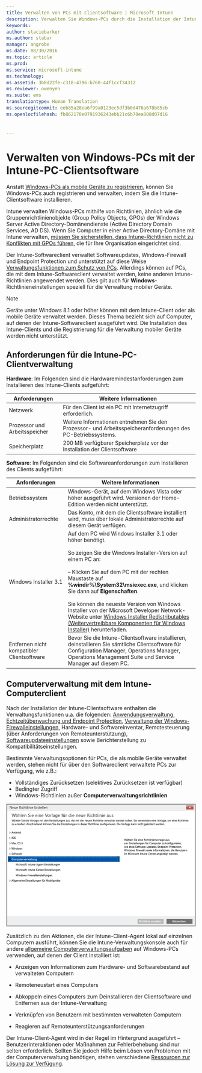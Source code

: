 ```yaml
---
title: Verwalten von PCs mit Clientsoftware | Microsoft Intune
description: Verwalten Sie Windows-PCs durch die Installation der Intune-Clientsoftware.
keywords: 
author: staciebarker
ms.author: stabar
manager: angrobe
ms.date: 08/30/2016
ms.topic: article
ms.prod: 
ms.service: microsoft-intune
ms.technology: 
ms.assetid: 3b8d22fe-c318-4796-b760-44f1ccf34312
ms.reviewer: owenyen
ms.suite: ems
translationtype: Human Translation
ms.sourcegitcommit: eeb85a28ea6f99a0123ec5df3b0d476a678b85cb
ms.openlocfilehash: fb862178e0791936243ebb21c6b70ea808d07d16


---
```


# <a name="manage-windows-pcs-with-intune-pc-client-software"></a>Verwalten von Windows-PCs mit der Intune-PC-Clientsoftware
Anstatt [Windows-PCs als mobile Geräte zu registrieren](set-up-windows-device-management-with-microsoft-intune.md), können Sie Windows-PCs auch registrieren und verwalten, indem Sie die Intune-Clientsoftware installieren.

Intune verwalten Windows-PCs mithilfe von Richtlinien, ähnlich wie die Gruppenrichtlinienobjekte (Group Policy Objects, GPOs) der Windows Server Active Directory-Domänendienste (Active Directory Domain Services, AD DS). Wenn Sie Computer in einer Active Directory-Domäne mit Intune verwalten, [müssen Sie sicherstellen, dass Intune-Richtlinien nicht zu Konflikten mit GPOs führen](resolve-gpo-and-microsoft-intune-policy-conflicts.md), die für Ihre Organisation eingerichtet sind.

Der Intune-Softwareclient verwaltet Softwareupdates, Windows-Firewall und Endpoint Protection und unterstützt auf diese Weise [Verwaltungsfunktionen zum Schutz von PCs](policies-to-protect-windows-pcs-in-microsoft-intune.md). Allerdings können auf PCs, die mit dem Intune-Softwareclient verwaltet werden, keine anderen Intune-Richtlinien angewendet werden. Dies gilt auch für **Windows**-Richtlinieneinstellungen speziell für die Verwaltung mobiler Geräte.

> [!NOTE]
> Geräte unter Windows 8.1 oder höher können mit dem Intune-Client oder als mobile Geräte verwaltet werden. Dieses Thema bezieht sich auf Computer, auf denen der Intune-Softwareclient ausgeführt wird. Die Installation des Intune-Clients und die Registrierung für die Verwaltung mobiler Geräte werden nicht unterstützt.

## <a name="requirements-for-intune-pc-client-management"></a>Anforderungen für die Intune-PC-Clientverwaltung

**Hardware**: Im Folgenden sind die Hardwaremindestanforderungen zum Installieren des Intune-Clients aufgeführt:

|Anforderungen|Weitere Informationen|
|---------------|--------------------|
|Netzwerk|Für den Client ist ein PC mit Internetzugriff erforderlich.|
|Prozessor und Arbeitsspeicher|Weitere Informationen entnehmen Sie den Prozessor- und Arbeitsspeicheranforderungen des PC-Betriebssystems.|
|Speicherplatz|200 MB verfügbarer Speicherplatz vor der Installation der Clientsoftware|

**Software**: Im Folgenden sind die Softwareanforderungen zum Installieren des Clients aufgeführt:

|Anforderungen|Weitere Informationen|
|---------------|--------------------|
|Betriebssystem | Windows-Gerät, auf dem Windows Vista oder höher ausgeführt wird. Versionen der Home-Edition werden nicht unterstützt.|
|Administratorrechte|Das Konto, mit dem die Clientsoftware installiert wird, muss über lokale Administratorrechte auf diesem Gerät verfügen.|
|Windows Installer 3.1|Auf dem PC wird Windows Installer 3.1 oder höher benötigt.<br /><br />So zeigen Sie die Windows Installer-Version auf einem PC an:<br /><br />– Klicken Sie auf dem PC mit der rechten Maustaste auf **%windir%\System32\msiexec.exe**, und klicken Sie dann auf **Eigenschaften**.<br /><br />Sie können die neueste Version von Windows Installer von der Microsoft Developer Network-Website unter [Windows Installer Redistributables (Weitervertreibbare Komponenten für Windows Installer)](http://go.microsoft.com/fwlink/?LinkID=234258) herunterladen.|
|Entfernen nicht kompatibler Clientsoftware|Bevor Sie die Intune-Clientsoftware installieren, deinstallieren Sie sämtliche Clientsoftware für Configuration Manager, Operations Manager, Operations Management Suite und Service Manager auf diesem PC.|

## <a name="computer-management-with-the-intune-computer-client"></a>Computerverwaltung mit dem Intune-Computerclient
Nach der Installation der Intune-Clientsoftware enthalten die Verwaltungsfunktionen u.a. die folgenden: [Anwendungsverwaltung](deploy-apps-in-microsoft-intune.md), [Echtzeitüberwachung und Endpoint Protection](help-secure-windows-pcs-with-endpoint-protection-for-microsoft-intune.md), [Verwaltung der Windows-Firewalleinstellungen](help-protect-windows-pcs-using-windows-firewall-policies-in-microsoft-intune.md), Hardware- und Softwareinventar, Remotesteuerung (über Anforderungen von Remoteunterstützung), [Softwareupdateeinstellungen](keep-windows-pcs-up-to-date-with-software-updates-in-microsoft-intune.md) sowie Berichterstellung zu Kompatibilitätseinstellungen.

Bestimmte Verwaltungsoptionen für PCs, die als mobile Geräte verwaltet werden, stehen nicht für über den Softwareclient verwaltete PCs zur Verfügung, wie z.B.:

-   Vollständiges Zurücksetzen (selektives Zurücksetzen ist verfügbar)
-   Bedingter Zugriff
-   Windows-Richtlinien außer **Computerverwaltungsrichtlinien**

![Richtlinienvorlage für Windows-PCs](../media/pc_policy_template.png)

Zusätzlich zu den Aktionen, die der Intune-Client-Agent lokal auf einzelnen Computern ausführt, können Sie die Intune-Verwaltungskonsole auch für andere [allgemeine Computerverwaltungsaufgaben](common-windows-pc-management-tasks-with-the-microsoft-intune-computer-client.md) auf Windows-PCs verwenden, auf denen der Client installiert ist:

-   Anzeigen von Informationen zum Hardware- und Softwarebestand auf verwalteten Computern

-   Remoteneustart eines Computers

-   Abkoppeln eines Computers zum Deinstallieren der Clientsoftware und Entfernen aus der Intune-Verwaltung

-   Verknüpfen von Benutzern mit bestimmten verwalteten Computern

-   Reagieren auf Remoteunterstützungsanforderungen

Der Intune-Client-Agent wird in der Regel im Hintergrund ausgeführt – Benutzerinteraktionen oder Maßnahmen zur Fehlerbehebung sind nur selten erforderlich. Sollten Sie jedoch Hilfe beim Lösen von Problemen mit der Computerverwaltung benötigen, stehen verschiedene [Ressourcen zur Lösung zur Verfügung](/intune/troubleshoot/troubleshoot-client-setup-in-microsoft-intune).



<!--HONumber=Nov16_HO1-->


